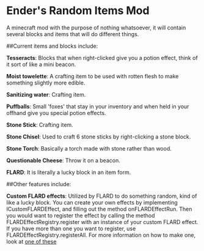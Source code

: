 # Ender's Random Items Mod
A minecraft mod with the purpose of nothing whatsoever, it will contain several blocks and items that will do different things.

##Current items and blocks include:

**Tesseracts**: Blocks that when right-clicked give you a potion effect,
think of it sort of like a mini beacon.

**Moist towelette**: A crafting item to be used with rotten flesh to make something slightly more edible.

**Sanitizing water**: Crafting item.

**Puffballs**: Small 'foxes' that stay in your inventory and when held in your offhand give you special potion effects.

**Stone Stick**: Crafting item.

**Stone Chisel**: Used to craft 6 stone sticks by right-clicking a stone block.

**Stone Torch**: Basically a torch made with stone rather than wood.

**Questionable Cheese**: Throw it on a beacon.

**FLARD**: It is literally a lucky block in an item form.

##Other features include:

**Custom FLARD effects**: Utilized by FLARD to do something random,
kind of like a lucky block. You can create your own effects by
implementing ICustomFLARDEffect, and filling out the method onFLARDEffectRun.
Then you would want to register the effect by calling the method
FLARDEffectRegistry.register with an instance of your custom FLARD effect.
If you have more than one you want to register, use FLARDEffectRegistry.registerAll.
For more information on how to make one, look at [one of these](../tree/master/src/main/java/net/enderturret/randomitems/util/flardeffects)